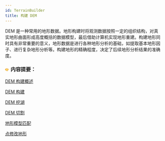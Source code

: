 ```yaml
---
id: TerrainBuilder
title: 构建 DEM
---
```

DEM
是一种常用的地形数据。地形构建时将观测数据按照一定的组织结构，对真实地形曲面形成高度概括的数据模型，最后借助计算机实现地形重建。构建地形同时具有非常重要的意义，地形数据是进行各种地形分析的基础，如提取基本地形因子、进行复杂地形分析等。构建地形的精确程度，决定了后续地形分析结果的准确度。

### ![](../../img/seealso.png) 内容提要：

 [DEM 构建概述](AboutTerrainBuilder)

 [DEM 构建](TerrainBuilderDia)

 [DEM 挖湖](TerrainBuilderLake)

 [DEM 切割](TerrainBuilderClip)

 [地形模型匹配](../Raster/SurfaceAnalyst/TerrainMatch)

 [点修改地形](PointModifyTerrain)

